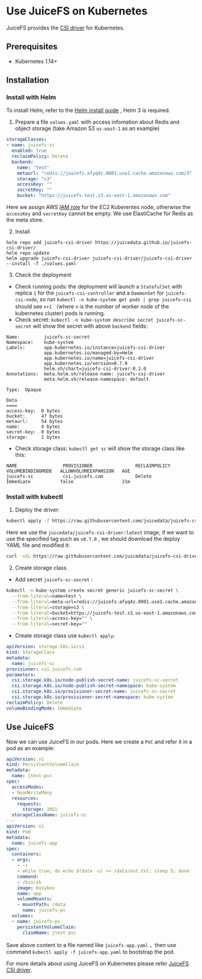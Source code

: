 # Use JuiceFS on Kubernetes

JuiceFS provides the [CSI driver](https://github.com/juicedata/juicefs-csi-driver) for Kubernetes.



## Prerequisites

- Kubernetes 1.14+



## Installation

### Install with Helm

To install Helm, refer to the [Helm install guide](https://github.com/helm/helm#install) , Helm 3 is required.

1. Prepare a file `values.yaml` with access infomation about Redis and object storage (take Amazon S3 `us-east-1` as an example)

```yaml
storageClasses:
- name: juicefs-sc
  enabled: true
  reclaimPolicy: Delete
  backend:
    name: "test"
    metaurl: "redis://juicefs.afyq4z.0001.use1.cache.amazonaws.com/3"
    storage: "s3"
    accessKey: ""
    secretKey: ""
    bucket: "https://juicefs-test.s3.us-east-1.amazonaws.com"
```

Here we assign AWS [IAM role](https://docs.aws.amazon.com/IAM/latest/UserGuide/id_roles_use_switch-role-ec2.html) for the EC2 Kuberentes node, otherwise the `accessKey` and `secretKey` cannot be empty. We use ElastiCache for Redis as the meta store.

2. Install

```shell
helm repo add juicefs-csi-driver https://juicedata.github.io/juicefs-csi-driver/
helm repo update
helm upgrade juicefs-csi-driver juicefs-csi-driver/juicefs-csi-driver --install -f ./values.yaml
```

3. Check the deployment

- Check running pods: the deployment will launch a `StatefulSet` with replica `1` for the `juicefs-csi-controller` and a `DaemonSet` for `juicefs-csi-node`, so run `kubectl -n kube-system get pods | grep juicefs-csi` should see `n+1` （where `n` is the number of worker node of the kubernetes cluster) pods is running.
- Check secret: `kubectl -n kube-system describe secret juicefs-sc-secret` will show the secret with above `backend` fields:

```
Name:         juicefs-sc-secret
Namespace:    kube-system
Labels:       app.kubernetes.io/instance=juicefs-csi-driver
              app.kubernetes.io/managed-by=Helm
              app.kubernetes.io/name=juicefs-csi-driver
              app.kubernetes.io/version=0.7.0
              helm.sh/chart=juicefs-csi-driver-0.1.0
Annotations:  meta.helm.sh/release-name: juicefs-csi-driver
              meta.helm.sh/release-namespace: default

Type:  Opaque

Data
====
access-key:  0 bytes
bucket:      47 bytes
metaurl:     54 bytes
name:        4 bytes
secret-key:  0 bytes
storage:     2 bytes
```


- Check storage class: `kubectl get sc` will show the storage class like this:

```
NAME                 PROVISIONER                RECLAIMPOLICY   VOLUMEBINDINGMODE   ALLOWVOLUMEEXPANSION   AGE
juicefs-sc           csi.juicefs.com            Delete          Immediate           false                  21m
```


### Install with kubectl

1. Deploy the driver:

```bash
kubectl apply -f https://raw.githubusercontent.com/juicedata/juicefs-csi-driver/master/deploy/k8s.yaml
```

Here we use the `juicedata/juicefs-csi-driver:latest` image, if we want to use the specified tag such as `v0.7.0` , we should download the deploy YAML file and modified it:

```bash
curl -sSL https://raw.githubusercontent.com/juicedata/juicefs-csi-driver/master/deploy/k8s.yaml | sed 's@juicedata/juicefs-csi-driver@juicedata/juicefs-csi-driver:v0.7.0@' | kubectl apply -f -
```

2. Create storage class

- Add secret `juicefs-sc-secret` :

```bash
kubectl -n kube-system create secret generic juicefs-sc-secret \
  --from-literal=name=test \
  --from-literal=meta-url=redis://juicefs.afyq4z.0001.use1.cache.amazonaws.com/3 \
  --from-literal=storage=s3 \
  --from-literal=bucket=https://juicefs-test.s3.us-east-1.amazonaws.com \
  --from-literal=access-key="" \
  --from-literal=secret-key=""

```

- Create storage class use `kubectl apply`:

```yaml
apiVersion: storage.k8s.io/v1
kind: StorageClass
metadata:
  name: juicefs-sc
provisioner: csi.juicefs.com
parameters:
  csi.storage.k8s.io/node-publish-secret-name: juicefs-sc-secret
  csi.storage.k8s.io/node-publish-secret-namespace: kube-system
  csi.storage.k8s.io/provisioner-secret-name: juicefs-sc-secret
  csi.storage.k8s.io/provisioner-secret-namespace: kube-system
reclaimPolicy: Delete
volumeBindingMode: Immediate
```


## Use JuiceFS

Now we can use JuiceFS in our pods.  Here we create a `PVC` and refer it in a pod as an example:

```yaml
apiVersion: v1
kind: PersistentVolumeClaim
metadata:
  name: jtext-pvc
spec:
  accessModes:
  - ReadWriteMany
  resources:
    requests:
      storage: 10Gi
  storageClassName: juicefs-sc
---
apiVersion: v1
kind: Pod
metadata:
  name: juicefs-app
spec:
  containers:
  - args:
    - -c
    - while true; do echo $(date -u) >> /data/out.txt; sleep 5; done
    command:
    - /bin/sh
    image: busybox
    name: app
    volumeMounts:
    - mountPath: /data
      name: juicefs-pv
  volumes:
  - name: juicefs-pv
    persistentVolumeClaim:
      claimName: jtext-pvc

```

Save above content to a file named like `juicefs-app.yaml` ，then use command `kubectl apply -f juicefs-app.yaml` to bootstrap the pod.



For more details about using JuiceFS on Kubernetes please refer [JuiceFS CSI driver](https://github.com/juicedata/juicefs-csi-driver).
